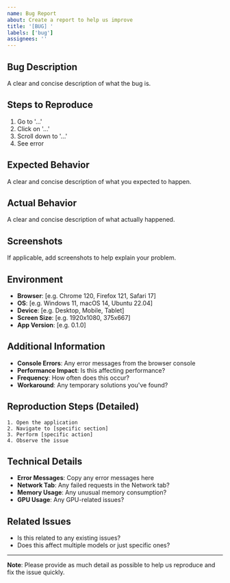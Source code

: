 ```yaml
---
name: Bug Report
about: Create a report to help us improve
title: '[BUG] '
labels: ['bug']
assignees: ''
---
```


## Bug Description
A clear and concise description of what the bug is.

## Steps to Reproduce
1. Go to '...'
2. Click on '...'
3. Scroll down to '...'
4. See error

## Expected Behavior
A clear and concise description of what you expected to happen.

## Actual Behavior
A clear and concise description of what actually happened.

## Screenshots
If applicable, add screenshots to help explain your problem.

## Environment
- **Browser**: [e.g. Chrome 120, Firefox 121, Safari 17]
- **OS**: [e.g. Windows 11, macOS 14, Ubuntu 22.04]
- **Device**: [e.g. Desktop, Mobile, Tablet]
- **Screen Size**: [e.g. 1920x1080, 375x667]
- **App Version**: [e.g. 0.1.0]

## Additional Information
- **Console Errors**: Any error messages from the browser console
- **Performance Impact**: Is this affecting performance?
- **Frequency**: How often does this occur?
- **Workaround**: Any temporary solutions you've found?

## Reproduction Steps (Detailed)
```
1. Open the application
2. Navigate to [specific section]
3. Perform [specific action]
4. Observe the issue
```

## Technical Details
- **Error Messages**: Copy any error messages here
- **Network Tab**: Any failed requests in the Network tab?
- **Memory Usage**: Any unusual memory consumption?
- **GPU Usage**: Any GPU-related issues?

## Related Issues
- Is this related to any existing issues?
- Does this affect multiple models or just specific ones?

---

**Note**: Please provide as much detail as possible to help us reproduce and fix the issue quickly. 